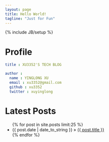 ```yaml
---
layout: page
title: Hello World!
tagline: "Just for Fun"
---
```

{% include JB/setup %}

# Profile
```yaml
title : XU3352'S TECH BLOG

author :
  name : YINGLONG XU
  email : xu3352@gmail.com
  github : xu3352
  twitter : xuyinglong
```

# Latest Posts
<ul class="posts">
  {% for post in site.posts limit:25 %}
    <li><span>{{ post.date | date_to_string }}</span> &raquo; <a href="{{ BASE_PATH }}{{ post.url }}">{{ post.title }}</a></li>
  {% endfor %}
</ul>

